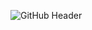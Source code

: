![GitHub Header](https://github.com/pouyakary/pouyakary/assets/2157285/73a635ec-464c-450f-9a90-f8bf824c002d)
